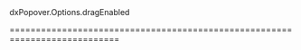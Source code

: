 <!--id-->dxPopover.Options.dragEnabled<!--/id-->
<!--merge--><!--/merge-->
<!--hidden--><!--/hidden-->
===========================================================================
